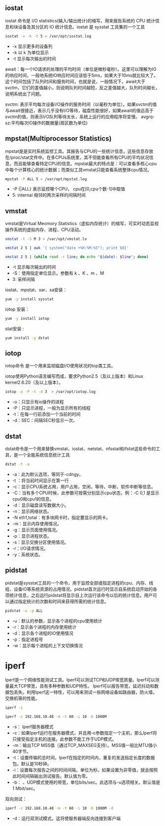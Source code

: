 ## iostat
iostat 命令是 I/O statistics(输入/输出统计)的缩写，用来报告系统的 CPU 统计信息和块设备及其分区的 IO 统计信息。iostat 是 sysstat 工具集的一个工具

```sh
iostat -x -k -t 5 > /var/opt/iostat.log
```

- -x 显示更多的设备列
- -k  以 k 为单位显示
- -t 显示每次输出的时间


await：每一个IO请求的处理的平均时间（单位是微秒毫秒）。这里可以理解为IO的响应时间，一般地系统IO响应时间应该低于5ms，如果大于10ms就比较大了。
这个时间包括了队列时间和服务时间，也就是说，一般情况下，await大于svctm，它们的差值越小，则说明队列时间越短，反之差值越大，队列时间越长，说明系统出了问题。
			   
svctm:  表示平均每次设备I/O操作的服务时间（以毫秒为单位）。如果svctm的值与await很接近，表示几乎没有I/O等待，磁盘性能很好，如果await的值远高于svctm的值，则表示I/O队列等待太长，系统上运行的应用程序将变慢。
		avgrq-sz:平均每次IO操作的数据量(扇区数为单位)



## mpstat(Multiprocessor Statistics)
mpstat是是实时系统监控工具。其报告与CPU的一些统计信息，这些信息存放在/proc/stat文件中。在多CPUs系统里，其不但能查看所有CPU的平均状况信息，而且能够查看特定CPU的信息。mpstat最大的特点是：可以查看多核心cpu中每个计算核心的统计数据；而类似工具vmstat只能查看系统整体cpu情况。

```sh
mpstat -P ALL 5 > /var/opt/mpstat.log
```

- -P {|ALL} 表示监控哪个CPU， cpu在[0,cpu个数-1]中取值
- 5: internal 相邻的两次采样的间隔时间


## vmstat

vmstat是Virtual Meomory Statistics（虚拟内存统计）的缩写，可实时动态监视操作系统的虚拟内存、进程、CPU活动。

```sh
vmstat -t -S M 3 > /var/opt/vmstat.lo

vmstat 2 5 | awk '{ system("date +%H:%M:%S"); print $0}'

vmstat 2 5 | (while read -r line; do echo "$(date): $line"; done)
```

- -t 显示每次输出的时间
- -S：使用指定单位显示。参数有 k 、K 、m 、M
- 3: 采样间隔

iostat、mpstat、sar、sa安装：  
```sh
yum -y install sysstat
```

iotop 安装：
```sh
yum -y install iotop
```

stat安装 :
```sh
yum install -y dstat
```

## iotop
iotop命令 是一个用来监视磁盘I/O使用状况的top类工具。

iotop使用Python语言编写而成，要求Python2.5（及以上版本）和Linux kernel2.6.20（及以上版本）。

```sh
iotop -o -P -t -d 3  > /var/opt/iotop.log
```

- -o：只显示有io操作的进程
- -P：只显示进程，一般为显示所有的线程
- -t：在每一行前添加一个当前的时间
- -d：SEC：间隔SEC秒显示一次。


## dstat
dstat命令是一个用来替换vmstat、iostat、netstat、nfsstat和ifstat这些命令的工具，是一个全能系统信息统计工具

```sh
dstat -t -a
```
- -a：此为默认选项，等同于-cdngy。
- -t ：将当前时间显示在第一行
- -c：显示CPU系统占用，用户占用，空闲，等待，中断，软件中断等信息。
- -C：当有多个CPU时候，此参数可按需分别显示cpu状态，例：-C 0,1 是显示cpu0和cpu1的信息。
- -d：显示磁盘读写数据大小。
- -n：显示网络状态。
- -N eth1,total：有多块网卡时，指定要显示的网卡。
- -m：显示内存使用情况。
- -g：显示页面使用情况。
- -p：显示进程状态。
- -s：显示交换分区使用情况。
- -r：I/O请求情况。
- -y：系统状态。
  


## pidstat
pidstat是sysstat工具的一个命令，用于监控全部或指定进程的cpu、内存、线程、设备IO等系统资源的占用情况。pidstat首次运行时显示自系统启动开始的各项统计信息，之后运行pidstat将显示自上次运行该命令以后的统计信息。用户可以通过指定统计的次数和时间来获得所需的统计信息。

```sh 
pidstat -u -p ALL
```

- -u：默认的参数，显示各个进程的cpu使用统计
- -r：显示各个进程的内存使用统计
- -d：显示各个进程的IO使用情况
- -p：指定进程号
- -w：显示每个进程的上下文切换情况



# iperf

Iperf是一个网络性能测试工具。Iperf可以测试TCP和UDP带宽质量。Iperf可以测量最大TCP带宽，具有多种参数和UDP特性。 Iperf可以报告带宽，延迟抖动和数据包丢失。利用Iperf这一特性，可以用来测试一些网络设备如路由器，防火墙，交换机等的性能。

```sh
iperf -s

iperf -c 192.168.10.48 -m -t 60 -i 10 -b 1000M
```

- -s：  Iperf服务器模式
- -c：如果Iperf运行在服务器模式，并且用-c参数指定一个主机，那么Iperf将只接受指定主机的连接。此参数不能工作于UDP模式。
- -m：输出TCP MSS值（通过TCP_MAXSEG支持）。MSS值一般比MTU值小40字节。
- -t：设置传输的总时间。Iperf在指定的时间内，重复的发送指定长度的数据包。默认是10秒钟。
- -i：设置每次报告之间的时间间隔，单位为秒。如果设置为非零值，就会按照此时间间隔输出测试报告。默认值为零。
- -b： 、UDP模式使用的带宽，单位bits/sec。此选项与-u选项相关。默认值是1 Mbit/sec。

双向测试：
```sh
iperf -c 192.168.10.48 -m -t 60 -i 10 -b 1000M -d
```
- -d：运行双测试模式。这将使服务器端反向连接到客户端
